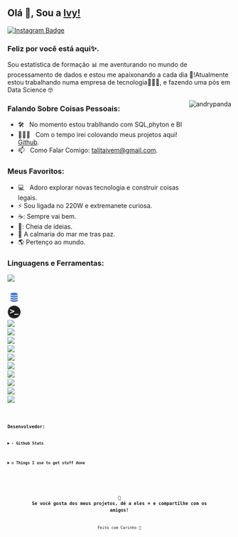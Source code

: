 ## Olá 👋, Sou a [Ivy!](https://github.com/IvyTalita/)




[![Instagram Badge](https://img.shields.io/badge/-Instagram-e4405f?style=flat-square&logo=Instagram&logoColor=white)](https://instagram.com/ivytalita/)




### Feliz por você está aqui✨.



Sou estatística de formação :bar_chart:  me aventurando no mundo de processamento de dados e estou me apaixonando a cada dia :purple_heart:!Atualmente estou trabalhando numa empresa de tecnologia👨🏻‍💻, e fazendo uma pós em Data Science 🤓



<img align="right" height="280" alt="andrypanda" src="https://media.discordapp.net/attachments/767478208625901573/1044604389907759195/PANDA2.gif" />



### Falando Sobre Coisas Pessoais:



- 🛠 &nbsp; No momento estou trablhando com SQL,phyton e BI
- 👨🏻‍💻 &nbsp; Com o tempo irei colovando meus projetos aqui! [Github](https://github.com/IviTalita/).
- 📫 &nbsp; Como Falar Comigo: talitaivem@gmail.com.



### Meus Favoritos:



- 💻 &nbsp; Adoro explorar novas tecnologia e construir coisas legais.
- :zap: Sou ligada no 220W e extremanete curiosa.
- ☕: Sempre vai bem.
- 🚨: Cheia de ideias.
- :ocean: A calmaria do mar me tras paz.
- :earth_americas: Pertenço ao mundo.




### Linguagens e Ferramentas:

 <code><img height="30" src="https://cdn.jsdelivr.net/gh/devicons/devicon/icons/linux/linux-original.svg" />  
 <code><img height="30" src="https://raw.githubusercontent.com/github/explore/80688e429a7d4ef2fca1e82350fe8e3517d3494d/topics/sql/sql.png" alt="sql"></code>
 <code><img height="30" src="https://raw.githubusercontent.com/github/explore/80688e429a7d4ef2fca1e82350fe8e3517d3494d/topics/terminal/terminal.png" alt="terminal"></code>
 <code><img height="30" src="https://cdn.jsdelivr.net/gh/devicons/devicon/icons/postgresql/postgresql-original.svg" />
 <code><img height="30" src="https://cdn.jsdelivr.net/gh/devicons/devicon/icons/jenkins/jenkins-original.svg" />
 <code><img height="30" src="https://cdn.jsdelivr.net/gh/devicons/devicon/icons/python/python-original.svg" />
 <code><img height="30" src="https://cdn.jsdelivr.net/gh/devicons/devicon/icons/rstudio/rstudio-original.svg" />
 <code><img height="30" src="https://cdn.jsdelivr.net/gh/devicons/devicon/icons/r/r-original.svg" />
 <code><img height="30" src="https://cdn.jsdelivr.net/gh/devicons/devicon/icons/spss/spss-original.svg" />
 <code><img height="30" src="https://cdn.jsdelivr.net/gh/devicons/devicon/icons/c/c-original.svg" />
 <code><img height="30" src="https://cdn.jsdelivr.net/gh/devicons/devicon/icons/figma/figma-original.svg" />
 <code><img height="30" src="https://cdn.jsdelivr.net/gh/devicons/devicon/icons/canva/canva-original.svg" />
 <code><img height="30" src="https://cdn.jsdelivr.net/gh/devicons/devicon/icons/github/github-original.svg" />




### Desenvolvedor:



<details>    
  <summary><b>⚡ Github Stats</b></summary>



 <br />
  <img height="180em" src="https://github-readme-stats.vercel.app/api?username=IvyTalita&show_icons=true&theme=discord_old_blurple&include_all_commits=true&count_private=true"/>
  <img height="180em" src="https://github-readme-stats.vercel.app/api/top-langs/?username=IvyTalita&layout=compact&langs_count=7&theme=discord_old_blurple"/>



</details>

<details>    
  <br />
  <summary><b>⚙️ Things I use to get stuff done</b></summary>
      <ul>
          <li><b>OS:</b> Ubuntu 22.04</li>
          <li><b>Browser: </b> Firefox Web Browser</li>
        <li><b>Code Editor:</b> VSCode - The best editor out there.</li>
        <li><b>To Stay Updated:</b> Instagram.</li>
        <br />
    </ul>    
</details>




<div align="center">



### 💙 Se você gosta dos meus projetos, dê a eles ⭐ e compartilhe com os amigos!


Feito com Carinho 💙



</div>
